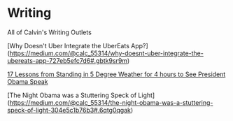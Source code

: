 # Writing
All of Calvin's Writing Outlets


[Why Doesn't Uber Integrate the UberEats App?] (https://medium.com/@calc_55314/why-doesnt-uber-integrate-the-ubereats-app-727eb5efc7d6#.gbtk9sr9m)


[17 Lessons from Standing in 5 Degree Weather for 4 hours to See President Obama Speak](https://medium.com/@calc_55314/17-lessons-from-standing-in-5-degree-weather-for-4-hours-to-see-president-obama-speak-86062f1787c7#.y6z27ak1a)

[The Night Obama was a Stuttering Speck of Light] (https://medium.com/@calc_55314/the-night-obama-was-a-stuttering-speck-of-light-304e5c1b76b3#.6qtg0qgak)
